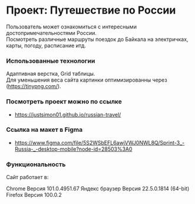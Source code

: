 # Проект: Путешествие по России

Пользователь может ознакомиться с интересными достопримечательностями России.  
Посмотреть различные маршруты поездок до Байкала на электричках, карты, погоду, расписание итд.

### Использованные технологии
Адаптивная верстка, Grid таблицы.  
Для уменьшения веса сайта картинки оптимизированны через (https://tinypng.com/).  

### Посмотреть проект можно по ссылке
* https://justsimon01.github.io/russian-travel/

### Ссылка на макет в Figma

* https://www.figma.com/file/5S2WSbEFL6awjVWJ0NWL8Q/Sprint-3_-Russia-_-desktop-mobile?node-id=28503%3A0

### Функциональность

Caйт работает в:

Chrome Версия 101.0.4951.67
Яндекс браузер Версия 22.5.0.1814 (64-bit)
Firefox Версия 100.0.2
